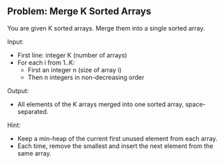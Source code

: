 ## Problem: Merge K Sorted Arrays

You are given K sorted arrays. Merge them into a single sorted array.

Input:
- First line: integer K (number of arrays)
- For each i from 1..K:
  - First an integer n (size of array i)
  - Then n integers in non-decreasing order

Output:
- All elements of the K arrays merged into one sorted array, space-separated.

Hint:
- Keep a min-heap of the current first unused element from each array.
- Each time, remove the smallest and insert the next element from the same array.


